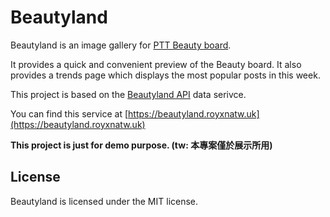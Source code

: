 # Beautyland

Beautyland is an image gallery for [PTT Beauty board](https://www.ptt.cc/bbs/Beauty). 

It provides a quick and convenient preview of the Beauty board. It also provides a trends page which displays the most popular posts in this week.

This project is based on the [Beautyland API](https://github.com/royxnatw/beautyland-api) data serivce.

You can find this service at [https://beautyland.royxnatw.uk](https://beautyland.royxnatw.uk)

**This project is just for demo purpose. (tw: 本專案僅於展示所用)**


## License
Beautyland is licensed under the MIT license.